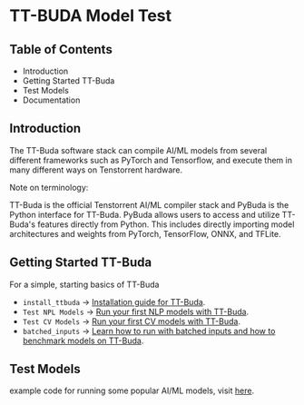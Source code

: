 # TT-BUDA Model Test
## Table of Contents
- Introduction
- Getting Started TT-Buda
- Test Models
- Documentation


## **Introduction**

The TT-Buda software stack can compile AI/ML models from several different frameworks such as PyTorch and Tensorflow, and execute them in many different ways on Tenstorrent hardware.
<br>

Note on terminology:

TT-Buda is the official Tenstorrent AI/ML compiler stack and PyBuda is the Python interface for TT-Buda. PyBuda allows users to access and utilize TT-Buda's features directly from Python. This includes directly importing model architectures and weights from PyTorch, TensorFlow, ONNX, and TFLite.
<br>


## **Getting Started TT-Buda**

For a simple, starting basics of TT-Buda

 - `install_ttbuda` ->  [Installation guide for TT-Buda](https://github.com/eSlimKorea/TT-Buda-Installation).
 - `Test NPL Models` -> [Run your first NLP models with TT-Buda]().
 - `Test CV Models` -> [Run your first CV models with TT-Buda]().
 - `batched_inputs` -> [Learn how to run with batched inputs and how to benchmark models on TT-Buda]().

## **Test Models**

example code for running some popular AI/ML models, visit [here]().
